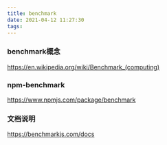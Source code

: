```yaml
---
title: benchmark
date: 2021-04-12 11:27:30
tags:
---
```

### benchmark概念
https://en.wikipedia.org/wiki/Benchmark_(computing)

### npm-benchmark
https://www.npmjs.com/package/benchmark

### 文档说明
https://benchmarkjs.com/docs

